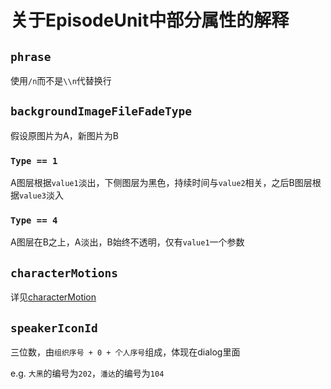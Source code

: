 # 关于EpisodeUnit中部分属性的解释

## `phrase`
使用`/n`而不是`\\n`代替换行

## `backgroundImageFileFadeType`
假设原图片为A，新图片为B
### `Type == 1`
A图层根据`value1`淡出，下侧图层为黑色，持续时间与`value2`相关，之后B图层根据`value3`淡入
### `Type == 4`
A图层在B之上，A淡出，B始终不透明，仅有`value1`一个参数

## `characterMotions`
详见[characterMotion](./CharacterMotion.md)

## `speakerIconId`
三位数，由`组织序号 + 0 + 个人序号`组成，体现在dialog里面

e.g. `大黑`的编号为`202`，`潘达`的编号为`104`
